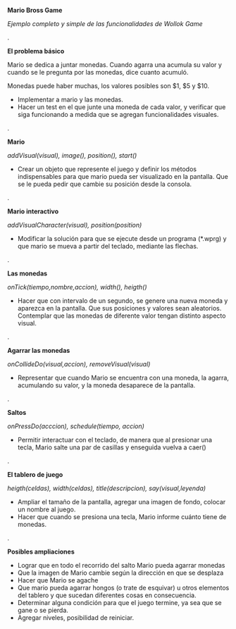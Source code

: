 **Mario Bross Game**


*Ejemplo completo y simple de las funcionalidades de Wollok Game*

.

**El problema básico**

Mario se dedica a juntar monedas. Cuando agarra una acumula su valor y cuando se le pregunta por las monedas, dice cuanto acumuló.

Monedas puede haber muchas, los valores posibles son $1, $5 y $10.

- Implementar a mario y las monedas.
- Hacer un test en el que junte una moneda de cada valor, y verificar que siga funcionando a medida que se agregan funcionalidades visuales.

.

**Mario**
  
*addVisual(visual), image(), position(), start()*

- Crear un objeto que represente el juego y definir los métodos indispensables para que mario pueda ser visualizado en la pantalla. Que se le pueda pedir que cambie su posición desde la consola.

.

**Mario interactivo**

*addVisualCharacter(visual), position(position)*

- Modificar la solución para que se ejecute desde un programa (*.wprg) y que mario se mueva a partir del teclado, mediante las flechas.

.

**Las monedas**

*onTick(tiempo,nombre,accion), width(), heigth()* 

- Hacer que con intervalo de un segundo, se genere una nueva moneda y aparezca en la pantalla. Que sus posiciones y valores sean aleatorios. Contemplar que las monedas de diferente valor tengan distinto aspecto visual.

.

**Agarrar las monedas**

*onCollideDo(visual,accion), removeVisual(visual)*

- Representar que cuando Mario se encuentra con una moneda, la agarra, acumulando su valor, y la moneda desaparece de la pantalla.

.

**Saltos**

*onPressDo(acccion), schedule(tiempo, accion)*
- Permitir interactuar con el teclado, de manera que al presionar una tecla, Mario salte una par de casillas y enseguida vuelva a caer()

.

**El tablero de juego**

*heigth(celdas), width(celdas), title(descripcion), say(visual,leyenda)*

- Ampliar el tamaño de la pantalla, agregar una imagen de fondo, colocar un nombre al juego. 
- Hacer que cuando se presiona una tecla, Mario informe cuánto tiene de monedas.

.

**Posibles ampliaciones**

- Lograr que en todo el recorrido del salto Mario pueda agarrar monedas
- Que la imagen de Mario cambie según la dirección en que se desplaza
- Hacer que Mario se agache
- Que mario pueda agarrar hongos (o trate de esquivar) u otros elementos del tablero y que sucedan diferentes cosas en consecuencia. 
- Determinar alguna condición para que el juego termine, ya sea que se gane o se pierda.
- Agregar niveles, posibilidad de reiniciar.
